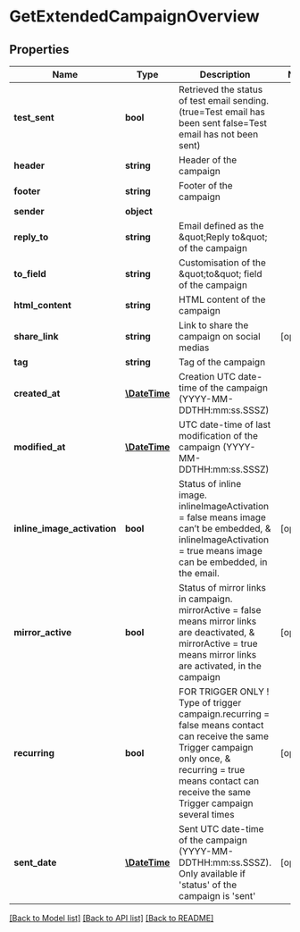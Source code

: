 # GetExtendedCampaignOverview

## Properties
Name | Type | Description | Notes
------------ | ------------- | ------------- | -------------
**test_sent** | **bool** | Retrieved the status of test email sending. (true&#x3D;Test email has been sent  false&#x3D;Test email has not been sent) | 
**header** | **string** | Header of the campaign | 
**footer** | **string** | Footer of the campaign | 
**sender** | **object** |  | 
**reply_to** | **string** | Email defined as the \&quot;Reply to\&quot; of the campaign | 
**to_field** | **string** | Customisation of the \&quot;to\&quot; field of the campaign | 
**html_content** | **string** | HTML content of the campaign | 
**share_link** | **string** | Link to share the campaign on social medias | [optional] 
**tag** | **string** | Tag of the campaign | 
**created_at** | [**\DateTime**](\DateTime.md) | Creation UTC date-time of the campaign (YYYY-MM-DDTHH:mm:ss.SSSZ) | 
**modified_at** | [**\DateTime**](\DateTime.md) | UTC date-time of last modification of the campaign (YYYY-MM-DDTHH:mm:ss.SSSZ) | 
**inline_image_activation** | **bool** | Status of inline image. inlineImageActivation &#x3D; false means image can’t be embedded, &amp; inlineImageActivation &#x3D; true means image can be embedded, in the email. | [optional] 
**mirror_active** | **bool** | Status of mirror links in campaign. mirrorActive &#x3D; false means mirror links are deactivated, &amp; mirrorActive &#x3D; true means mirror links are activated, in the campaign | [optional] 
**recurring** | **bool** | FOR TRIGGER ONLY ! Type of trigger campaign.recurring &#x3D; false means contact can receive the same Trigger campaign only once, &amp; recurring &#x3D; true means contact can receive the same Trigger campaign several times | [optional] 
**sent_date** | [**\DateTime**](\DateTime.md) | Sent UTC date-time of the campaign (YYYY-MM-DDTHH:mm:ss.SSSZ). Only available if &#39;status&#39; of the campaign is &#39;sent&#39; | [optional] 

[[Back to Model list]](../README.md#documentation-for-models) [[Back to API list]](../README.md#documentation-for-api-endpoints) [[Back to README]](../README.md)


